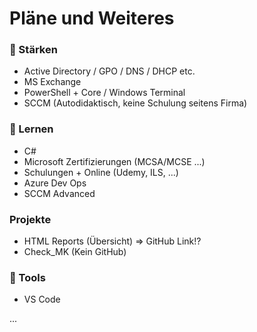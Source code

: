 # Pläne und Weiteres

### 💪 Stärken
- Active Directory / GPO / DNS / DHCP etc.
- MS Exchange
- PowerShell + Core / Windows Terminal
- SCCM (Autodidaktisch, keine Schulung seitens Firma)

### 📝 Lernen
- C#
- Microsoft Zertifizierungen (MCSA/MCSE ...)
- Schulungen + Online (Udemy, ILS, ...)
- Azure Dev Ops
- SCCM Advanced

###  Projekte
- HTML Reports (Übersicht) => GitHub Link!?
- Check_MK (Kein GitHub)

### 🔨 Tools
- VS Code

...
